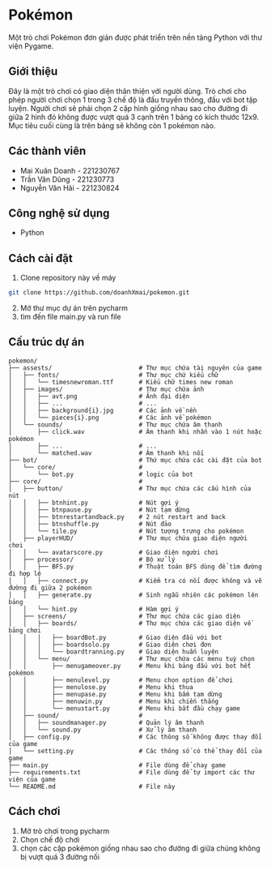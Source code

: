 # Pokémon

Một trò chơi Pokémon đơn giản được phát triển trên nền tảng Python với thư viện Pygame.

## Giới thiệu

Đây là một trò chơi có giao diện thân thiện với người dùng. Trò chơi cho phép người chơi chọn 1 trong 3 chế độ là đấu truyền thông, đấu với bot tập luyện. Người chơi sẽ phải chọn 2 cặp hình giống nhau sao cho đường đi giữa 2 hình đó không được vượt quá 3 cạnh trên 1 bảng có kích thước 12x9. Mục tiêu cuối cùng là trên bảng sẽ không còn 1 pokémon nào.

## Các thành viên

- Mai Xuân Doanh - 221230767
- Trần Văn Dũng  - 221230773
- Nguyễn Văn Hải - 221230824

## Công nghệ sử dụng

- Python

## Cách cài đặt

1. Clone repository này về máy
```bash
git clone https://github.com/doanhXmai/pokemon.git
``` 
2. Mở thư mục dự án trên pycharm
3. tìm đến file main.py và run file

## Cấu trúc dự án
```
pokemon/
├── assests/                        # Thư mục chứa tài nguyên của game
│   ├── fonts/                      # Thư mục chứ kiểu chữ
│   │   └── timesnewroman.ttf       # Kiểu chữ times new roman
│   ├── images/                     # Thư mục chứa ảnh
│   │   ├── avt.png                 # Ảnh đại diện
│   │   ├── ...                     # ...
│   │   ├── background{i}.jpg       # Các ảnh về nền
│   │   └── pieces{i}.png           # Các ảnh về pokémon
│   └── sounds/                     # Thư mục chứa âm thanh
│       ├── click.wav               # Âm thanh khi nhấn vào 1 nút hoặc pokémon
│       ├── ...                     # ...
│       └── matched.wav             # Âm thanh khi nối
├── bot/                            # Thứ mục chứa các cài đặt của bot
│   └── core/                       # 
│       └── bot.py                  # logic của bot
├── core/                           #
│   ├── button/                     # Thư mục chứa các cấu hình của nút
│   │   ├── btnhint.py              # Nút gợi ý
│   │   ├── btnpause.py             # Nút tạm dừng
│   │   ├── btnrestartandback.py    # 2 nút restart and back
│   │   ├── btnshuffle.py           # Nút đảo
│   │   └── tile.py                 # Nút tượng trưng cho pokémon
│   ├── playerHUD/                  # Thư mục chứa giao diện người chơi
│   │   └── avatarscore.py          # Giao diện người chơi
│   ├── processor/                  # Bộ xử lý
│   │   ├── BFS.py                  # Thuật toán BFS dùng để tìm đường đi hợp lệ
│   │   ├── connect.py              # Kiểm tra có nối được không và vẽ đường đi giữa 2 pokémon
│   │   ├── generate.py             # Sinh ngẫu nhiên các pokémon lên bảng
│   │   └── hint.py                 # Hàm gợi ý
│   ├── screens/                    # Thư mục chứa các giao diện
│   │   ├── boards/                 # Thư mục chứa các giao diện về bảng chơi
│   │   │   ├── boardBot.py         # Giao diện đấu với bot
│   │   │   ├── boardsolo.py        # Giao diện chơi đơn
│   │   │   └── boardtranning.py    # Giao diện huấn luyện
│   │   └── menu/                   # Thư mục chứa các menu tuỳ chọn
│   │       ├── menugameover.py     # Menu khi bảng đấu với bot hết pokémon
│   │       ├── menulevel.py        # Menu chọn option để chơi
│   │       ├── menulose.py         # Menu khi thua
│   │       ├── menupase.py         # Menu khi bấm tạm dừng
│   │       ├── menuwin.py          # Menu khi chiến thắng
│   │       └── menustart.py        # Menu khi bắt đầu chạy game
│   ├── sound/                      # 
│   │   ├── soundmanager.py         # Quản lý âm thanh
│   │   └── sound.py                # Xử lý âm thanh
│   ├── config.py                   # Các thông số không được thay đổi của game
│   └── setting.py                  # Các thông số có thể thay đổi của game
├── main.py                         # File dùng để chay game
├── requirements.txt                # File dùng để tự import các thư viện của game
└── README.md                       # File này
```

## Cách chơi

1. Mở trò chơi trong pycharm
2. Chọn chế độ chơi
3. chọn các cặp pokémon giống nhau sao cho đường đi giữa chúng không bị vượt quá 3 đường nối
